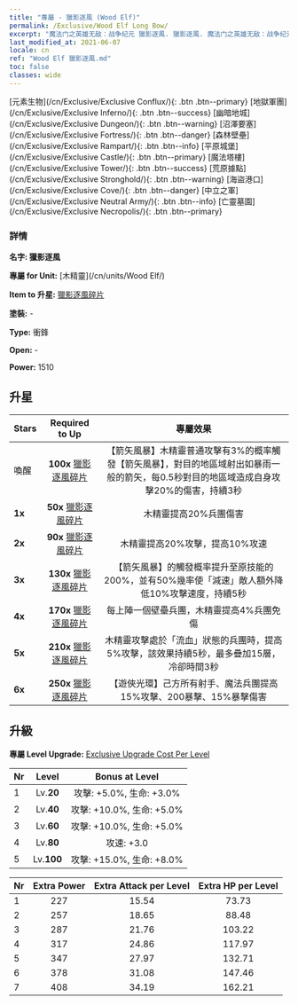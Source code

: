 ```yaml
---
title: "專屬 - 獵影逐風 (Wood Elf)"
permalink: /Exclusive/Wood Elf Long Bow/
excerpt: "魔法门之英雄无敌：战争纪元 獵影逐風. 獵影逐風. 魔法门之英雄无敌：战争纪元 專屬 獵影逐風. 木精靈 專屬."
last_modified_at: 2021-06-07
locale: cn
ref: "Wood Elf 獵影逐風.md"
toc: false
classes: wide
---
```

 [元素生物](/cn/Exclusive/Exclusive Conflux/){: .btn .btn--primary} [地獄軍團](/cn/Exclusive/Exclusive Inferno/){: .btn .btn--success} [幽暗地城](/cn/Exclusive/Exclusive Dungeon/){: .btn .btn--warning} [沼澤要塞](/cn/Exclusive/Exclusive Fortress/){: .btn .btn--danger} [森林壁壘](/cn/Exclusive/Exclusive Rampart/){: .btn .btn--info} [平原城堡](/cn/Exclusive/Exclusive Castle/){: .btn .btn--primary} [魔法塔樓](/cn/Exclusive/Exclusive Tower/){: .btn .btn--success} [荒原據點](/cn/Exclusive/Exclusive Stronghold/){: .btn .btn--warning} [海盜港口](/cn/Exclusive/Exclusive Cove/){: .btn .btn--danger} [中立之軍](/cn/Exclusive/Exclusive Neutral Army/){: .btn .btn--info} [亡靈墓園](/cn/Exclusive/Exclusive Necropolis/){: .btn .btn--primary} 

### 詳情
 **名字: 獵影逐風** 

 **專屬 for Unit:** [木精靈](/cn/units/Wood Elf/) 

 **Item to 升星:** [獵影逐風碎片](/cn/Items/con_914/)

 **塗裝:** -

 **Type:** 衝鋒

 **Open:** -

 **Power:** 1510

## 升星

  |     Stars    |  Required to Up | 專屬效果 |
  |:-------------|:---------------:|:---------------:|
  |  喚醒  | **100x** [獵影逐風碎片](/cn/Items/con_914/) | 【箭矢風暴】木精靈普通攻擊有3%的概率觸發【箭矢風暴】，對目的地區域射出如暴雨一般的箭矢，每0.5秒對目的地區域造成自身攻擊20%的傷害，持續3秒 |
  | **1x** <i class="fas fa-star"/> | **50x** [獵影逐風碎片](/cn/Items/con_914/) | 木精靈提高20%兵團傷害 |
  | **2x** <i class="fas fa-star"/> | **90x** [獵影逐風碎片](/cn/Items/con_914/) | 木精靈提高20%攻擊，提高10%攻速 |
  | **3x** <i class="fas fa-star"/> | **130x** [獵影逐風碎片](/cn/Items/con_914/) | 【箭矢風暴】的觸發概率提升至原技能的200%，並有50%幾率使「減速」敵人額外降低10%攻擊速度，持續5秒 |
  | **4x** <i class="fas fa-star"/> | **170x** [獵影逐風碎片](/cn/Items/con_914/) | 每上陣一個壁壘兵團，木精靈提高4%兵團免傷 |
  | **5x** <i class="fas fa-star"/> | **210x** [獵影逐風碎片](/cn/Items/con_914/) | 木精靈攻擊處於「流血」狀態的兵團時，提高5%攻擊，該效果持續5秒，最多疊加15層，冷卻時間3秒 |
  | **6x** <i class="fas fa-star"/> | **250x** [獵影逐風碎片](/cn/Items/con_914/) | 【遊俠光環】己方所有射手、魔法兵團提高15%攻擊、200暴擊、15%暴擊傷害 |


## 升級
 **專屬 Level Upgrade:** [Exclusive Upgrade Cost Per Level](/Exclusive/ExclusiveUpgradeCostPerLevel/)

  |  Nr  |   Level  | Bonus at Level |
  |:-----|:--------:|:--------------:|
  | 1 | Lv.**20** | 攻擊: +5.0%, 生命: +3.0% |
  | 2 | Lv.**40** | 攻擊: +10.0%, 生命: +5.0% |
  | 3 | Lv.**60** | 攻擊: +10.0%, 生命: +5.0% |
  | 4 | Lv.**80** | 攻速: +3.0 |
  | 5 | Lv.**100** | 攻擊: +15.0%, 生命: +8.0% |


  |  Nr  |  Extra Power | Extra Attack per Level | Extra HP per Level |
  |:-----|:--------:|:--------:|:--------:|
  | 1 | 227 | 15.54 | 73.73 |
  | 2 | 257 | 18.65 | 88.48 |
  | 3 | 287 | 21.76 | 103.22 |
  | 4 | 317 | 24.86 | 117.97 |
  | 5 | 347 | 27.97 | 132.71 |
  | 6 | 378 | 31.08 | 147.46 |
  | 7 | 408 | 34.19 | 162.21 |


